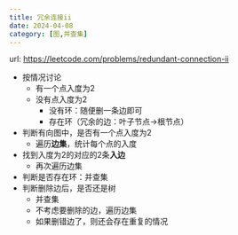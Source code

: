 ```yaml
---
title: 冗余连接ii
date: 2024-04-08
category: [图,并查集]
---
```


url: https://leetcode.com/problems/redundant-connection-ii



- 按情况讨论
  - 有一个点入度为2
  - 没有点入度为2
    - 没有环：随便删一条边即可
    - 存在环（冗余的边：叶子节点->根节点）
- 判断有向图中，是否有一个点入度为2
  - 遍历**边集**，统计每个点的入度
- 找到入度为2的对应的2条**入边**
  - 再次遍历边集
- 判断是否存在环：并查集
- 判断删除边后，是否还是树
  - 并查集
  - 不考虑要删除的边，遍历边集
  - 如果删错边了，则还会存在重复的情况

